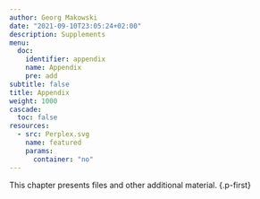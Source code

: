 ```yaml
---
author: Georg Makowski
date: "2021-09-10T23:05:24+02:00"
description: Supplements
menu:
  doc:
    identifier: appendix
    name: Appendix
    pre: add
subtitle: false
title: Appendix
weight: 1000
cascade:
  toc: false
resources: 
  - src: Perplex.svg
    name: featured
    params:
      container: "no"
---
```


This chapter presents files and other additional material.
{.p-first} <!-- more -->
